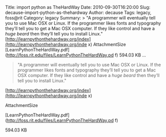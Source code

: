 Title: import python as TheHardWay
Date: 2010-09-30T16:20:00
Slug: decause-import-python-as-thehardway
Author: decause
Tags: legacy, foss@rit
Category: legacy
Summary: > "A programmer will eventually tell you to use Mac OSX or Linux. If the programmer likes fonts and typography they’ll tell you to get a Mac OSX computer. If they like control and have a _huge beard_ then they’ll tell you to install Linux."  [http://learnpythonthehardway.org/index](http://learnpythonthehardway.org/inde x)  AttachmentSize  [LearnPythonTheHardWay.pdf](http://foss.rit.edu/files/LearnPythonTheHardWay.pd f)  594.03 KB   ... 

> "A programmer will eventually tell you to use Mac OSX or Linux. If the
programmer likes fonts and typography they’ll tell you to get a Mac OSX
computer. If they like control and have a _huge beard_ then they’ll tell you
to install Linux."

[http://learnpythonthehardway.org/index](http://learnpythonthehardway.org/inde
x)

AttachmentSize

[LearnPythonTheHardWay.pdf](http://foss.rit.edu/files/LearnPythonTheHardWay.pd
f)

594.03 KB

